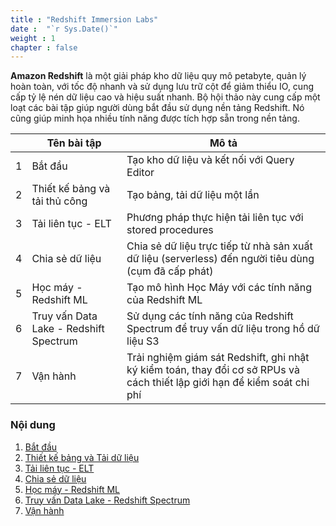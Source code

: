```yaml
---
title : "Redshift Immersion Labs"
date :  "`r Sys.Date()`" 
weight : 1 
chapter : false
---
```


**Amazon Redshift** là một giải pháp kho dữ liệu quy mô petabyte, quản lý hoàn toàn, với tốc độ nhanh và sử dụng lưu trữ cột để giảm thiểu IO, cung cấp tỷ lệ nén dữ liệu cao và hiệu suất nhanh. Bộ hội thảo này cung cấp một loạt các bài tập giúp người dùng bắt đầu sử dụng nền tảng Redshift. Nó cũng giúp minh họa nhiều tính năng được tích hợp sẵn trong nền tảng.


|     | Tên bài tập                        | Mô tả                                                                  |
|-----|------------------------------------|---------------------------------------------------------------------------------|
| 1   | Bắt đầu                            | Tạo kho dữ liệu và kết nối với Query Editor                                     |
| 2   | Thiết kế bảng và tải thủ công      | Tạo bảng, tải dữ liệu một lần                                                   |
| 3   | Tải liên tục - ELT                 | Phương pháp thực hiện tải liên tục với stored procedures                        |
| 4   | Chia sẻ dữ liệu                    | Chia sẻ dữ liệu trực tiếp từ nhà sản xuất dữ liệu (serverless) đến người tiêu dùng (cụm đã cấp phát) |
| 5   | Học máy - Redshift ML              | Tạo mô hình Học Máy với các tính năng của Redshift ML                           |
| 6   | Truy vấn Data Lake - Redshift Spectrum | Sử dụng các tính năng của Redshift Spectrum để truy vấn dữ liệu trong hồ dữ liệu S3 |
| 7   | Vận hành                           | Trải nghiệm giám sát Redshift, ghi nhật ký kiểm toán, thay đổi cơ sở RPUs và cách thiết lập giới hạn để kiểm soát chi phí |


### Nội dung
1. [Bắt đầu](./1-Getting%20Started/)
2. [Thiết kế bảng và Tải dữ liệu](./2-Table%20Design%20and%20Load/)
3. [Tải liên tục - ELT](./2-Table%20Design%20and%20Load/)
4. [Chia sẻ dữ liệu](./4-Data%20Sharing/)
5. [Học máy - Redshift ML](./5-Machine%20Learning%20-%20Redshift%20ML/)
6. [Truy vấn Data Lake - Redshift Spectrum](./6-Query%20Data%20Lake%20-%20Redshift%20Spectrum/)
7. [Vận hành](./7-Operations/)